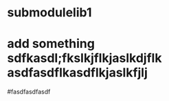 <!--
 * @Author: vsiren 414716114@qq.com
 * @Date: 2022-07-21 12:57:04
 * @LastEditors: vsiren 414716114@qq.com
 * @LastEditTime: 2022-07-21 14:02:13
 * @FilePath: /submodules/submodulelib1/README.md
 * @Description: 这是默认设置,请设置`customMade`, 打开koroFileHeader查看配置 进行设置: https://github.com/OBKoro1/koro1FileHeader/wiki/%E9%85%8D%E7%BD%AE
-->
# submodulelib1
# add something sdfkasdl;fkslkjflkjaslkdjflk asdfasdflkasdflkjaslkfjlj
#fasdfasdfasdf
